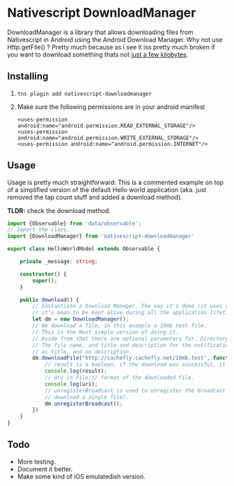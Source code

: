 # Nativescript DownloadManager

DownloadManager is a library that allows downloading files from Nativescript in Android using the Android Download Manager. Why not use Http.getFile() ? Pretty much because as i see it iss pretty much broken if you want to download something thats not [just a few kilobytes](https://github.com/NativeScript/NativeScript/issues/3314/).

## Installing

1. `tns plugin add nativescript-downloadmanager`
2. Make sure the following permissions are in your android manifest

	```
	<uses-permission android:name="android.permission.READ_EXTERNAL_STORAGE"/>
	<uses-permission android:name="android.permission.WRITE_EXTERNAL_STORAGE"/>
	<uses-permission android:name="android.permission.INTERNET"/>
	```
	
## Usage

Usage is pretty much straightforward: This is a commented example on top of a simplified version of the default Hello world application (aka. just removed the tap count stuff and added a download method). 

**TLDR:** check the download method.

```TypeScript
import {Observable} from 'data/observable';
// Import the class.
import {DownloadManager} from 'nativescript-downloadmanager'

export class HelloWorldModel extends Observable {

    private _message: string;

    constructor() {
        super();
    }

    public download() {
    	// Instantiate a Download Manager. The way it's done (it uses a BroadcastReceiver), 
    	// it's mean to be kept alive during all the application lifetime. But we can kill unsubscribe 
        let dm = new DownloadManager();
        // We download a file, in this example a 10mb test file. 
        // This is the Most simple version of doing it.
        // Aside from that there are optional parameters for. Directory (always inside android/data/yourapp/),
        // The file name, and title and description for the notification bar. By default it uses the file name 
        // as title, and no description.
        dm.downloadFile("http://cachefly.cachefly.net/10mb.test", function(result,uri) {
            // result is a boolean, if the download was successful, it will return true
            console.log(result);
            // Uri in file:// format of the downloaded file.
            console.log(uri);
            // unregisterBroadcast is used to unregister the broadcast (For example if you just want to 
            // download a single file).
            dm.unregisterBroadcast();
        })
    }
}
```

## Todo

* More testing.
*  Document it better.
* Make some kind of iOS emulatedish version.
